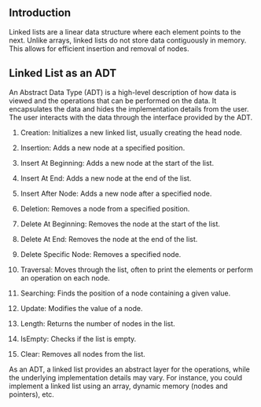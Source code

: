 ## Introduction

Linked lists are a linear data structure where each element points to the next. Unlike arrays, linked lists do not store data contiguously in memory. This allows for efficient insertion and removal of nodes.


## Linked List as an ADT
An Abstract Data Type (ADT) is a high-level description of how data is viewed and the operations that can be performed on the data. It encapsulates the data and hides the implementation details from the user. The user interacts with the data through the interface provided by the ADT.

1. Creation: Initializes a new linked list, usually creating the head node.

2. Insertion: Adds a new node at a specified position.

3. Insert At Beginning: Adds a new node at the start of the list.
4. Insert At End: Adds a new node at the end of the list.
5. Insert After Node: Adds a new node after a specified node.
6. Deletion: Removes a node from a specified position.

7. Delete At Beginning: Removes the node at the start of the list.
8. Delete At End: Removes the node at the end of the list.
9. Delete Specific Node: Removes a specified node.
10. Traversal: Moves through the list, often to print the elements or perform an operation on each node.

11. Searching: Finds the position of a node containing a given value.

12. Update: Modifies the value of a node.

13. Length: Returns the number of nodes in the list.

14. IsEmpty: Checks if the list is empty.

15. Clear: Removes all nodes from the list.

As an ADT, a linked list provides an abstract layer for the operations, while the underlying implementation details may vary. For instance, you could implement a linked list using an array, dynamic memory (nodes and pointers), etc.



